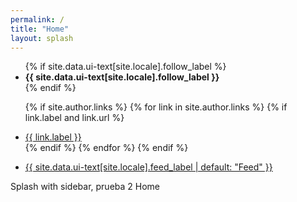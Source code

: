 ```yaml
---
permalink: /
title: "Home"
layout: splash
---
```

<ul class="social-icons">
  {% if site.data.ui-text[site.locale].follow_label %}
    <li><strong>{{ site.data.ui-text[site.locale].follow_label }}</strong></li>
  {% endif %}

  {% if site.author.links %}
    {% for link in site.author.links %}
      {% if link.label and link.url %}
        <li><a href="{{ link.url }}" rel="nofollow noopener noreferrer"><i class="{{ link.icon | default: 'fas fa-link' }}" aria-hidden="true"></i> {{ link.label }}</a></li>
      {% endif %}
    {% endfor %}
  {% endif %}

  <li><a href="{% if site.atom_feed.path %}{{ site.atom_feed.path }}{% else %}{{ '/feed.xml' | relative_url }}{% endif %}"><i class="fas fa-fw fa-rss-square" aria-hidden="true"></i> {{ site.data.ui-text[site.locale].feed_label | default: "Feed" }}</a></li>
</ul>


Splash with sidebar, prueba 2
Home
